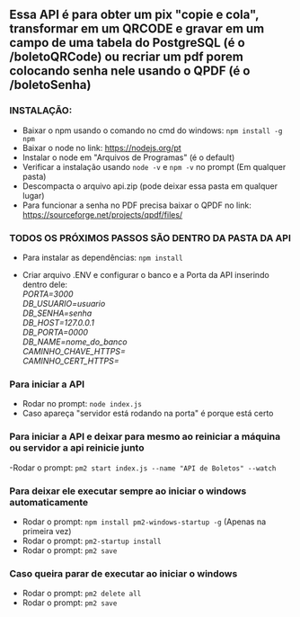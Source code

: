 ## Essa API é para obter um pix "copie e cola", transformar em um QRCODE e gravar em um campo de uma tabela do PostgreSQL (é o /boletoQRCode) ou recriar um pdf porem colocando senha nele usando o QPDF (é o /boletoSenha)

### INSTALAÇÃO:
- Baixar o npm usando o comando no cmd do windows: `npm install -g npm`
- Baixar o node no link: https://nodejs.org/pt
- Instalar o node em "Arquivos de Programas" (é o default)
- Verificar a instalação usando `node -v` e `npm -v` no prompt (Em qualquer pasta)
- Descompacta o arquivo api.zip (pode deixar essa pasta em qualquer lugar)
- Para funcionar a senha no PDF precisa baixar o QPDF no link: https://sourceforge.net/projects/qpdf/files/


### TODOS OS PRÓXIMOS PASSOS SÃO DENTRO DA PASTA DA API

- Para instalar as dependências: `npm install`

- Criar arquivo .ENV e configurar o banco e a Porta da API inserindo dentro dele:  
_PORTA=3000  
DB_USUARIO=usuario  
DB_SENHA=senha  
DB_HOST=127.0.0.1  
DB_PORTA=0000  
DB_NAME=nome_do_banco  
CAMINHO_CHAVE_HTTPS=  
CAMINHO_CERT_HTTPS=_

### Para iniciar a API
- Rodar no prompt: `node index.js`
- Caso apareça "servidor está rodando na porta" é porque está certo

### Para iniciar a API e deixar para mesmo ao reiniciar a máquina ou servidor a api reinicie junto
-Rodar o prompt: `pm2 start index.js --name "API de Boletos" --watch`

### Para deixar ele executar sempre ao iniciar o windows automaticamente
- Rodar o prompt: `npm install pm2-windows-startup -g` (Apenas na primeira vez)
- Rodar o prompt: `pm2-startup install`
- Rodar o prompt: `pm2 save`

### Caso queira parar de executar ao iniciar o windows
- Rodar o prompt: `pm2 delete all`
- Rodar o prompt: `pm2 save` 